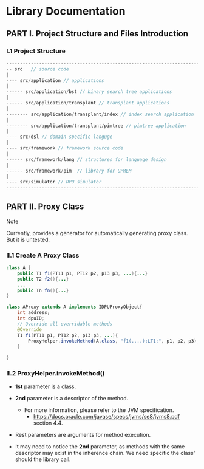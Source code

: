 # Library Documentation

## PART I. Project Structure and Files Introduction

### I.1 Project Structure

``` java
---------------------------------------------------------------------------------------------------
-- src   // source code
|
---- src/application // applications
|
------ src/application/bst // binary search tree applications
|
------ src/application/transplant // transplant applications
|
-------- src/application/transplant/index // index search application
|
-------- src/application/transplant/pimtree // pimtree application
|
---- src/dsl // domain specific languge
|
---- src/framework // framework source code
|
------ src/framework/lang // structures for language design
|
------ src/framework/pim  // library for UPMEM
|
---- src/simulator // DPU simulator
---------------------------------------------------------------------------------------------------
```



## PART II. Proxy Class

> [!NOTE]
>
> Currently, provides a generator for automatically generating proxy class. But it is untested.



### II.1 Create A Proxy Class

``` Java
class A {
    public T1 f1(PT11 p1, PT12 p2, p13 p3, ...){...}
    public T2 f2(){...}
    ...
    public Tn fn(){...}
}

class AProxy extends A implements IDPUProxyObject{
    int address;
    int dpuID;
    // Override all overridable methods
    @Override
    T1 f1(PT11 p1, PT12 p2, p13 p3, ...){
        ProxyHelper.invokeMethod(A.class, "f1(....):LT1;", p1, p2, p3);
    }
    
}
```



### II.2 ProxyHelper.invokeMethod()

+ **1st** parameter is a class.
+ **2nd** parameter is a descriptor of the method.
  + For more information, please refer to the JVM specification.
    + https://docs.oracle.com/javase/specs/jvms/se8/jvms8.pdf section 4.4.

+ Rest parameters are arguments for method execution.

+ It may need to notice the **2nd** parameter, as methods with the same descriptor may exist in the inherence chain. We need specific the class' should the library call.



